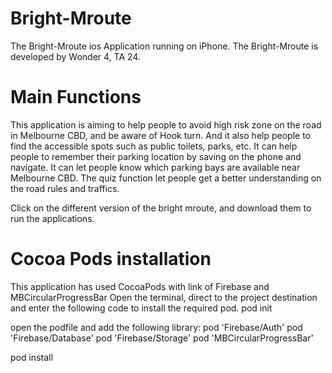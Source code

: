 # Bright-Mroute

The Bright-Mroute ios Application running on iPhone. The Bright-Mroute is developed by Wonder 4, TA 24. 

# Main Functions
This application is aiming to help people to avoid high risk zone on the road in Melbourne CBD, and be aware of Hook turn.
And it also help people to find the accessible spots such as public toilets, parks, etc. 
It can help people to remember their parking location by saving on the phone and navigate.
It can let people know which parking bays are available near Melbourne CBD.
The quiz function let people get a better understanding on the road rules and traffics. 

Click on the different version of the bright mroute, and download them to run the applications. 

# Cocoa Pods installation
This application has used CocoaPods with link of Firebase and MBCircularProgressBar
Open the terminal, direct to the project destination and enter the following code to install the required pod. 
pod init

open the podfile and add the following library:
pod 'Firebase/Auth'
pod 'Firebase/Database'
pod 'Firebase/Storage'
pod 'MBCircularProgressBar'

pod install

